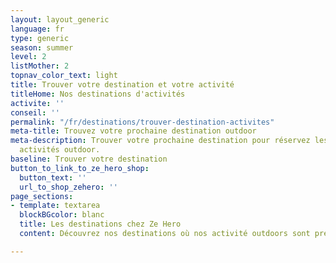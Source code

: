 ```yaml
---
layout: layout_generic
language: fr
type: generic
season: summer
level: 2
listMother: 2
topnav_color_text: light
title: Trouver votre destination et votre activité
titleHome: Nos destinations d'activités
activite: ''
conseil: ''
permalink: "/fr/destinations/trouver-destination-activites"
meta-title: Trouvez votre prochaine destination outdoor
meta-description: Trouver votre prochaine destination pour réservez les meilleurs
  activités outdoor.
baseline: Trouver votre destination
button_to_link_to_ze_hero_shop:
  button_text: ''
  url_to_shop_zehero: ''
page_sections:
- template: textarea
  blockBGcolor: blanc
  title: Les destinations chez Ze Hero
  content: Découvrez nos destinations où nos activité outdoors sont présentent.

---
```

